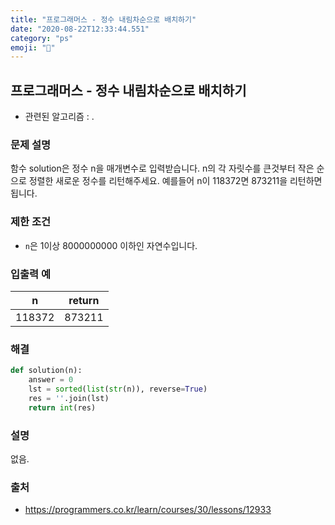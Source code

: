 ```yaml
---
title: "프로그래머스 - 정수 내림차순으로 배치하기"
date: "2020-08-22T12:33:44.551"
category: "ps"
emoji: "🏈"
---
```


## 프로그래머스 - 정수 내림차순으로 배치하기

- 관련된 알고리즘 : .

### 문제 설명

함수 solution은 정수 n을 매개변수로 입력받습니다. n의 각 자릿수를 큰것부터 작은 순으로 정렬한 새로운 정수를 리턴해주세요. 예를들어 n이 118372면 873211을 리턴하면 됩니다.

### 제한 조건

- `n`은 1이상 8000000000 이하인 자연수입니다.

### 입출력 예

| n      | return |
| ------ | :----: |
| 118372 | 873211 |

### 해결

```python
def solution(n):
    answer = 0
    lst = sorted(list(str(n)), reverse=True)
    res = ''.join(lst)
    return int(res)
```

### 설명

없음.

### 출처

- https://programmers.co.kr/learn/courses/30/lessons/12933
